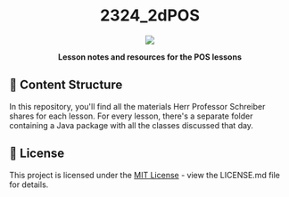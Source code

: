<h1 align="center">2324_2dPOS</h1>
  
<div align="center">
  <img src="https://i.imgur.com/vmMHSqU.png">
 
</div>

<p align="center"><b>Lesson notes and resources for the POS lessons</b></p>

## 📂 Content Structure

In this repository, you'll find all the materials Herr Professor Schreiber shares for each lesson. For every lesson, there's a separate folder containing a Java package with all the classes discussed that day.

## 📝 License

This project is licensed under the [MIT License](https://choosealicense.com/licenses/mit/) - view the LICENSE.md file for details.
